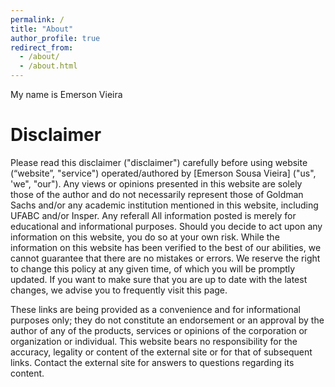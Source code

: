 ```yaml
---
permalink: /
title: "About"
author_profile: true
redirect_from: 
  - /about/
  - /about.html
---
```


My name is Emerson Vieira

Disclaimer
======
Please read this disclaimer ("disclaimer") carefully before using website (“website”, "service") operated/authored by [Emerson Sousa Vieira] ("us", 'we", "our").
Any views or opinions presented in this website are solely those of the author and do not necessarily represent those of Goldman Sachs and/or any academic institution mentioned in this website, including UFABC and/or Insper. Any referall 
All information posted is merely for educational and informational purposes. Should you decide to act upon any information on this website, you do so at your own risk.
While the information on this website has been verified to the best of our abilities, we cannot guarantee that there are no mistakes or errors.
We reserve the right to change this policy at any given time, of which you will be promptly updated. If you want to make sure that you are up to date with the latest changes, we advise you to frequently visit this page.

These links are being provided as a convenience and for informational purposes only; they do not constitute an endorsement or an approval by the author of any of the products, services or opinions of the corporation or organization or individual. This website bears no responsibility for the accuracy, legality or content of the external site or for that of subsequent links. Contact the external site for answers to questions regarding its content.



   

